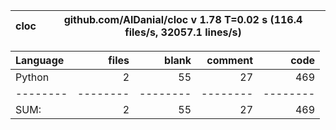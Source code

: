 cloc|github.com/AlDanial/cloc v 1.78  T=0.02 s (116.4 files/s, 32057.1 lines/s)
--- | ---

Language|files|blank|comment|code
:-------|-------:|-------:|-------:|-------:
Python|2|55|27|469
--------|--------|--------|--------|--------
SUM:|2|55|27|469
